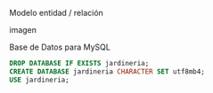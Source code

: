 Modelo entidad / relación

imagen

Base de Datos para MySQL


```sql
DROP DATABASE IF EXISTS jardineria;
CREATE DATABASE jardineria CHARACTER SET utf8mb4;
USE jardineria;
```
